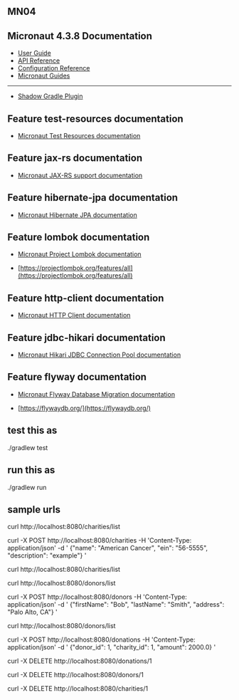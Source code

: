 ## MN04

## Micronaut 4.3.8 Documentation

- [User Guide](https://docs.micronaut.io/4.3.8/guide/index.html)
- [API Reference](https://docs.micronaut.io/4.3.8/api/index.html)
- [Configuration Reference](https://docs.micronaut.io/4.3.8/guide/configurationreference.html)
- [Micronaut Guides](https://guides.micronaut.io/index.html)

---

- [Shadow Gradle Plugin](https://plugins.gradle.org/plugin/com.github.johnrengelman.shadow)

## Feature test-resources documentation

- [Micronaut Test Resources documentation](https://micronaut-projects.github.io/micronaut-test-resources/latest/guide/)

## Feature jax-rs documentation

- [Micronaut JAX-RS support documentation](https://micronaut-projects.github.io/micronaut-jaxrs/latest/guide/index.html)

## Feature hibernate-jpa documentation

- [Micronaut Hibernate JPA documentation](https://micronaut-projects.github.io/micronaut-sql/latest/guide/index.html#hibernate)

## Feature lombok documentation

- [Micronaut Project Lombok documentation](https://docs.micronaut.io/latest/guide/index.html#lombok)

- [https://projectlombok.org/features/all](https://projectlombok.org/features/all)

## Feature http-client documentation

- [Micronaut HTTP Client documentation](https://docs.micronaut.io/latest/guide/index.html#httpClient)

## Feature jdbc-hikari documentation

- [Micronaut Hikari JDBC Connection Pool documentation](https://micronaut-projects.github.io/micronaut-sql/latest/guide/index.html#jdbc)

## Feature flyway documentation

- [Micronaut Flyway Database Migration documentation](https://micronaut-projects.github.io/micronaut-flyway/latest/guide/index.html)

- [https://flywaydb.org/](https://flywaydb.org/)


## test this as

./gradlew test

## run this as

./gradlew run

## sample urls

curl http://localhost:8080/charities/list

curl -X POST http://localhost:8080/charities -H 'Content-Type: application/json' -d '
{"name": "American Cancer", "ein": "56-5555", "description": "example"}
'

curl http://localhost:8080/charities/list

curl http://localhost:8080/donors/list

curl -X POST http://localhost:8080/donors -H 'Content-Type: application/json' -d '
{"firstName": "Bob", "lastName": "Smith", "address": "Palo Alto, CA"}
'

curl http://localhost:8080/donors/list

curl -X POST http://localhost:8080/donations -H 'Content-Type: application/json' -d '
{"donor_id": 1, "charity_id": 1, "amount": 2000.0}
'

curl -X DELETE http://localhost:8080/donations/1

curl -X DELETE http://localhost:8080/donors/1

curl -X DELETE http://localhost:8080/charities/1
